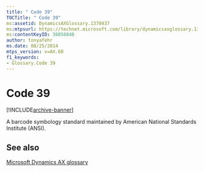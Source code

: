 ```yaml
---
title: " Code 39"
TOCTitle: " Code 39"
ms:assetid: DynamicsAXGlossary.1370437
ms:mtpsurl: https://technet.microsoft.com/library/dynamicsaxglossary.1370437(v=AX.60)
ms:contentKeyID: 36056848
author: tonyafehr
ms.date: 08/25/2014
mtps_version: v=AX.60
f1_keywords:
- Glossary.Code 39
---
```


# Code 39


[!INCLUDE[archive-banner](includes/archive-banner.md)]

A barcode symbology standard maintained by American National Standards Institute (ANSI).

## See also

[Microsoft Dynamics AX glossary](glossary/microsoft-dynamics-ax-glossary.md)

  


